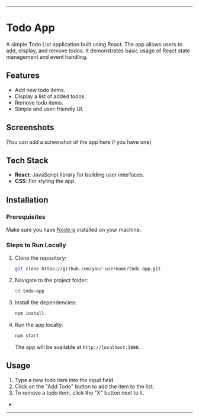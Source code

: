 

---

# Todo App

A simple Todo List application built using React. The app allows users to add, display, and remove todos. It demonstrates basic usage of React state management and event handling.

## Features

- Add new todo items.
- Display a list of added todos.
- Remove todo items.
- Simple and user-friendly UI.

## Screenshots

(You can add a screenshot of the app here if you have one)

## Tech Stack

- **React**: JavaScript library for building user interfaces.
- **CSS**: For styling the app.

## Installation

### Prerequisites

Make sure you have [Node.js](https://nodejs.org/) installed on your machine.

### Steps to Run Locally

1. Clone the repository:

   ```bash
   git clone https://github.com/your-username/todo-app.git
   ```

2. Navigate to the project folder:

   ```bash
   cd todo-app
   ```

3. Install the dependencies:

   ```bash
   npm install
   ```

4. Run the app locally:

   ```bash
   npm start
   ```

   The app will be available at `http://localhost:3000`.

## Usage

1. Type a new todo item into the input field.
2. Click on the "Add Todo" button to add the item to the list.
3. To remove a todo item, click the "X" button next to it.
-

---
